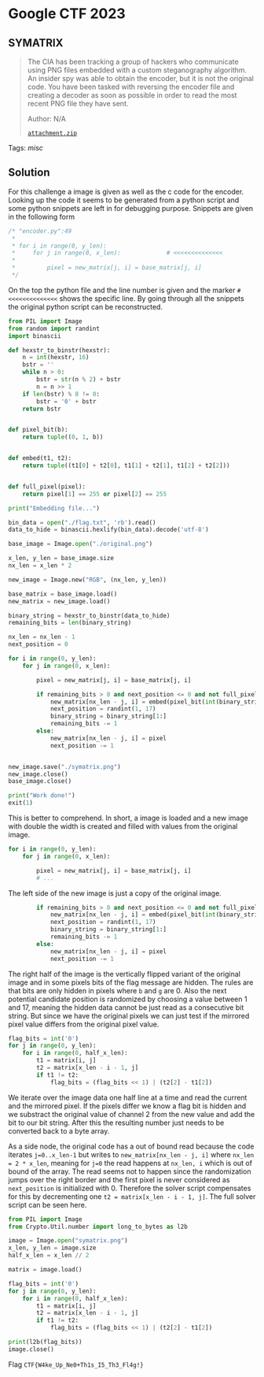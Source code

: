 # Google CTF 2023

## SYMATRIX

> The CIA has been tracking a group of hackers who communicate using PNG files embedded with a custom steganography algorithm. 
An insider spy was able to obtain the encoder, but it is not the original code. 
You have been tasked with reversing the encoder file and creating a decoder as soon as possible in order to read the most recent PNG file they have sent.
>
>  Author: N/A
>
> [`attachment.zip`](attachment.zip)

Tags: _misc_

## Solution
For this challenge a image is given as well as the c code for the encoder. Looking up the code it seems to be generated from a python script and some python snippets are left in for debugging purpose. Snippets are given in the following form

```c
/* "encoder.py":49
 *
 * for i in range(0, y_len):
 *     for j in range(0, x_len):             # <<<<<<<<<<<<<<
 *
 *         pixel = new_matrix[j, i] = base_matrix[j, i]
 */
 ```

On the top the python file and the line number is given and the marker `# <<<<<<<<<<<<<<` shows the specific line. By going through all the snippets the original python script can be reconstructed.

```python
from PIL import Image
from random import randint
import binascii

def hexstr_to_binstr(hexstr):
    n = int(hexstr, 16)
    bstr = ''
    while n > 0:
        bstr = str(n % 2) + bstr
        n = n >> 1
    if len(bstr) % 8 != 0:
        bstr = '0' + bstr
    return bstr


def pixel_bit(b):
    return tuple((0, 1, b))


def embed(t1, t2):
    return tuple((t1[0] + t2[0], t1[1] + t2[1], t1[2] + t2[2]))


def full_pixel(pixel):
    return pixel[1] == 255 or pixel[2] == 255

print("Embedding file...")

bin_data = open("./flag.txt", 'rb').read()
data_to_hide = binascii.hexlify(bin_data).decode('utf-8')

base_image = Image.open("./original.png")

x_len, y_len = base_image.size
nx_len = x_len * 2

new_image = Image.new("RGB", (nx_len, y_len))

base_matrix = base_image.load()
new_matrix = new_image.load()

binary_string = hexstr_to_binstr(data_to_hide)
remaining_bits = len(binary_string)

nx_len = nx_len - 1
next_position = 0

for i in range(0, y_len):
    for j in range(0, x_len):

        pixel = new_matrix[j, i] = base_matrix[j, i]

        if remaining_bits > 0 and next_position <= 0 and not full_pixel(pixel):
            new_matrix[nx_len - j, i] = embed(pixel_bit(int(binary_string[0])),pixel)
            next_position = randint(1, 17)
            binary_string = binary_string[1:]
            remaining_bits -= 1
        else:
            new_matrix[nx_len - j, i] = pixel
            next_position -= 1


new_image.save("./symatrix.png")
new_image.close()
base_image.close()

print("Work done!")
exit(1)
```

This is better to comprehend. In short, a image is loaded and a new image with double the width is created and filled with values from the original image.

```python
for i in range(0, y_len):
    for j in range(0, x_len):

        pixel = new_matrix[j, i] = base_matrix[j, i]
        # ...
```

The left side of the new image is just a copy of the original image.

```python
        if remaining_bits > 0 and next_position <= 0 and not full_pixel(pixel):
            new_matrix[nx_len - j, i] = embed(pixel_bit(int(binary_string[0])),pixel)
            next_position = randint(1, 17)
            binary_string = binary_string[1:]
            remaining_bits -= 1
        else:
            new_matrix[nx_len - j, i] = pixel
            next_position -= 1
```

The right half of the image is the vertically flipped variant of the original image and in some pixels bits of the flag message are hidden. The rules are that bits are only hidden in pixels where `b` and `g` are 0. Also the next potential candidate position is randomized by choosing a value between 1 and 17, meaning the hidden data cannot be just read as a consecutive bit string. But since we have the original pixels we can just test if the mirrored pixel value differs from the original pixel value.

```python
flag_bits = int('0')
for j in range(0, y_len):
    for i in range(0, half_x_len):
        t1 = matrix[i, j]
        t2 = matrix[x_len - i - 1, j]
        if t1 != t2:
            flag_bits = (flag_bits << 1) | (t2[2] - t1[2])
```

We iterate over the image data one half line at a time and read the current and the mirrored pixel. If the pixels differ we know a flag bit is hidden and we substract the original value of channel 2 from the new value and add the bit to our bit string. After this the resulting number just needs to be converted back to a byte array.

As a side node, the original code has a out of bound read because the code iterates `j=0..x_len-1` but writes to `new_matrix[nx_len - j, i]` where `nx_len = 2 * x_len`, meaning for `j=0` the read happens at `nx_len, i` which is out of bound of the array. The read seems not to happen since the randomization jumps over the right border and the first pixel is never considered as `next_position` is initialized with 0. Therefore the solver script compensates for this by decrementing one `t2 = matrix[x_len - i - 1, j]`. The full solver script can be seen here.

```python
from PIL import Image
from Crypto.Util.number import long_to_bytes as l2b

image = Image.open("symatrix.png")
x_len, y_len = image.size
half_x_len = x_len // 2

matrix = image.load()

flag_bits = int('0')
for j in range(0, y_len):
    for i in range(0, half_x_len):
        t1 = matrix[i, j]
        t2 = matrix[x_len - i - 1, j]
        if t1 != t2:
            flag_bits = (flag_bits << 1) | (t2[2] - t1[2])

print(l2b(flag_bits))
image.close()
```

Flag `CTF{W4ke_Up_Ne0+Th1s_I5_Th3_Fl4g!}`